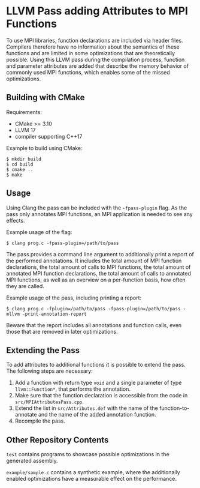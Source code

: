 # LLVM Pass adding Attributes to MPI Functions

To use MPI libraries, function declarations are included via header files. Compilers therefore have no information about the semantics of these functions and are limited in some optimizations that are theoretically possible. Using this LLVM pass during the compilation process, function and parameter attributes are added that describe the memory behavior of commonly used MPI functions, which enables some of the missed optimizations.

## Building with CMake

Requirements:
- CMake >= 3.10
- LLVM 17
- compiler supporting C++17

Example to build using CMake:

    $ mkdir build
    $ cd build
    $ cmake ..
    $ make

## Usage

Using Clang the pass can be included with the `-fpass-plugin` flag. As the pass only annotates MPI functions, an MPI application is needed to see any effects.

Example usage of the flag:

    $ clang prog.c -fpass-plugin=/path/to/pass

The pass provides a command line argument to additionally print a report of the performed annotations.
It includes the total amount of MPI function declarations, the total amount of calls to MPI functions, the total amount of annotated MPI function declarations, the total amount of calls to annotated MPI functions, as well as an overview on a per-function basis, how often they are called.

Example usage of the pass, including printing a report:

    $ clang prog.c -fplugin=/path/to/pass -fpass-plugin=/path/to/pass -mllvm -print-annotation-report

Beware that the report includes all annotations and function calls, even those that are removed in later optimizations.

## Extending the Pass

To add attributes to additional functions it is possible to extend the pass.
The following steps are necessary:

1. Add a function with return type `void` and a single parameter of type `llvm::Function*`, that performs the annotation.
2. Make sure that the function declaration is accessible from the code in `src/MPIAttributesPass.cpp`.
3. Extend the list in `src/Attributes.def` with the name of the function-to-annotate and the name of the added annotation function.
4. Recompile the pass.

## Other Repository Contents

`test` contains programs to showcase possible optimizations in the generated assembly.

`example/sample.c` contains a synthetic example, where the additionally enabled optimizations have a measurable effect on the performance.
